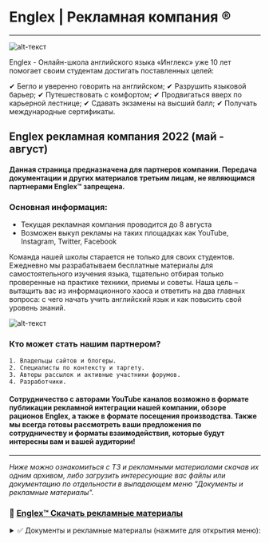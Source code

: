 # Englex | Рекламная компания ®
-------------
![alt-текст](https://i.imgur.com/JEc0flQ.jpg)

Englex - Онлайн-школа английского языка «Инглекс» уже 10 лет помогает своим студентам достигать поставленных целей:

✔ Бегло и уверенно говорить на английском;
✔ Разрушить языковой барьер;
✔ Путешествовать с комфортом;
✔ Продвигаться вверх по карьерной лестнице;
✔ Сдавать экзамены на высший балл;
✔ Получать международные сертификаты.

## Englex рекламная компания 2022 (май - август)


#### Данная страница предназначена для партнеров компании. Передача документации и других материалов третьим лицам, не являющимся партнерами Englex™ запрещена. 
### Основная информация:
* Текущая рекламная компания проводится до 8 августа 
* Возможен выкуп рекламы на таких площадках как YouTube, Instagram, Twitter, Facebook

Команда нашей школы старается не только для своих студентов. Ежедневно мы разрабатываем бесплатные материалы для самостоятельного изучения языка, тщательно отбирая только проверенные на практике техники, приемы и советы. Наша цель – вытащить вас из информационного хаоса и ответить на два главных вопроса: с чего начать учить английский язык и как повысить свой уровень знаний.

![alt-текст](https://i.imgur.com/voi2gX0.jpg)

### Кто может стать нашим партнером?

    1. Владельцы сайтов и блогеры.
    2. Специалисты по контексту и таргету.
    3. Авторы рассылок и активные участники форумов.
    4. Разработчики.
    
#### Сотрудничество с авторами YouTube каналов возможно в формате публикации рекламной интеграции нашей компании, обзоре рационов Englex, а также в формате посещения производства. Также мы всегда готовы рассмотреть ваши предложения по сотрудничеству и форматы взаимодействия, которые будут интересны вам и вашей аудитории!

-------------

_Ниже можно ознакомиться с ТЗ и рекламными материалами скачав их одним архивом, либо загрузить интересующие вас файлы или документацию по отдельности в выпадающем меню "Документы и рекламные материалы"._

### 🔐 [Englex™ Скачать рекламные материалы](https://www.dropbox.com/s/jll0bsxng668mkz/%D0%92%D0%B8%D0%B4%D0%B5%D0%BE%20%D0%B4%D0%BB%D1%8F%20%D1%80%D0%B5%D0%BA%D0%BB%D0%B0%D0%BC%D0%BD%D0%BE%D0%B9%20%D0%B8%D0%BD%D1%82%D0%B5%D0%B3%D1%80%D0%B0%D1%86%D0%B8%D0%B8_mp4.rar?dl=1)


<div align="right"><details>
<summary>✅ Документы и рекламные материалы (нажмите для открытия меню):</summary>
  
 #### <div dir="rtl">:ТЗ Englex для партнеров </div>
 [💾 Скачать .pdf](https://www.dropbox.com/s/wlqdhw4dteeaslm/%D0%A2%D0%97%20Grow%20Food%20%D0%B4%D0%BB%D1%8F%20%D1%80%D0%B5%D0%BA%D0%BB%D0%B0%D0%BC%D0%BD%D0%BE%D0%B9%20%D0%B8%D0%BD%D1%82%D0%B5%D0%B3%D1%80%D0%B0%D1%86%D0%B8%D0%B8.rar?dl=1)
  
 #### <div dir="rtl">:Договор на оказание рекламных услуг </div>
 [💾 Скачать .pdf](https://www.dropbox.com/s/939mwp5tts8befo/%D0%94%D0%BE%D0%B3%D0%BE%D0%B2%D0%BE%D1%80%20%D0%BD%D0%B0%20%D1%80%D0%B5%D0%BA%D0%BB%D0%B0%D0%BC%D1%83%20%D0%BF%D0%BE%20%D0%BF%D1%80%D0%B5%D0%B4%D0%BE%D0%BF%D0%BB%D0%B0%D1%82%D0%B5.rar?dl=1)
    
 #### <div dir="rtl">:Видео для рекламной интеграции </div>
 [💾 Скачть .mp4](https://www.dropbox.com/s/jll0bsxng668mkz/%D0%92%D0%B8%D0%B4%D0%B5%D0%BE%20%D0%B4%D0%BB%D1%8F%20%D1%80%D0%B5%D0%BA%D0%BB%D0%B0%D0%BC%D0%BD%D0%BE%D0%B9%20%D0%B8%D0%BD%D1%82%D0%B5%D0%B3%D1%80%D0%B0%D1%86%D0%B8%D0%B8_mp4.rar?dl=1)
     
 ...
</details></div>



